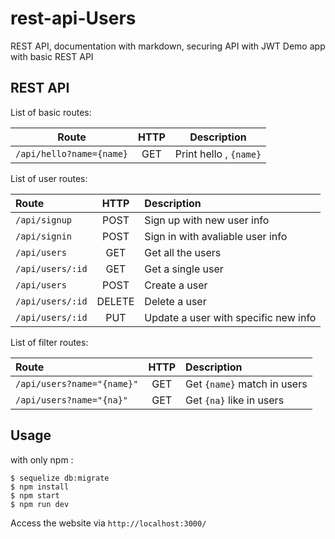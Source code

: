 # rest-api-Users
REST API, documentation with markdown, securing API with JWT Demo app with basic REST API

## REST API

List of basic routes:

| Route                  | HTTP          | Description          |
| -----------------------|:-------------:| --------------------|
|`/api/hello?name={name}`| GET           | Print hello , `{name}`|

List of user routes:

| Route               | HTTP          | Description      |
|:--------------------|:-------------:|:----------------|
| `/api/signup`       |POST           | Sign up with new user info|
| `/api/signin`       |POST           | Sign in with avaliable user info|
| `/api/users`        |GET            | Get all the users|
| `/api/users/:id`    |GET            | Get a single user|
| `/api/users`        |POST           | Create a user|
| `/api/users/:id`    |DELETE         | Delete a user|
| `/api/users/:id`    |PUT            | Update a user with specific new info|

List of filter routes:

| Route                      | HTTP         | Description      |
| :--------------------------|:------------:|:----------------|
| `/api/users?name="{name}"` |GET           | Get `{name}` match in users|
| `/api/users?name="{na}"`   |GET           | Get `{na}` like in users|

## Usage
with only npm :
```
$ sequelize db:migrate
$ npm install
$ npm start
$ npm run dev
```

Access the website via `http://localhost:3000/`